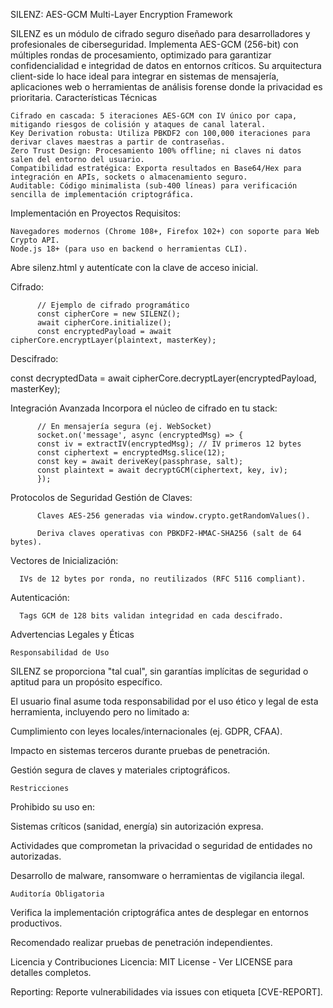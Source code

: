 SILENZ: AES-GCM Multi-Layer Encryption Framework

SILENZ es un módulo de cifrado seguro diseñado para desarrolladores y profesionales de ciberseguridad. Implementa AES-GCM (256-bit) con múltiples rondas de procesamiento, optimizado para garantizar confidencialidad e integridad de datos en entornos críticos. Su arquitectura client-side lo hace ideal para integrar en sistemas de mensajería, aplicaciones web o herramientas de análisis forense donde la privacidad es prioritaria.
Características Técnicas

    Cifrado en cascada: 5 iteraciones AES-GCM con IV único por capa, mitigando riesgos de colisión y ataques de canal lateral.
    Key Derivation robusta: Utiliza PBKDF2 con 100,000 iteraciones para derivar claves maestras a partir de contraseñas.
    Zero Trust Design: Procesamiento 100% offline; ni claves ni datos salen del entorno del usuario.
    Compatibilidad estratégica: Exporta resultados en Base64/Hex para integración en APIs, sockets o almacenamiento seguro.
    Auditable: Código minimalista (sub-400 líneas) para verificación sencilla de implementación criptográfica.

Implementación en Proyectos
Requisitos:

    Navegadores modernos (Chrome 108+, Firefox 102+) con soporte para Web Crypto API.
    Node.js 18+ (para uso en backend o herramientas CLI).

Abre silenz.html y autentícate con la clave de acceso inicial.

Cifrado:

          // Ejemplo de cifrado programático
          const cipherCore = new SILENZ();
          await cipherCore.initialize();
          const encryptedPayload = await cipherCore.encryptLayer(plaintext, masterKey);

Descifrado:

const decryptedData = await cipherCore.decryptLayer(encryptedPayload, masterKey);

Integración Avanzada Incorpora el núcleo de cifrado en tu stack:

          // En mensajería segura (ej. WebSocket)
          socket.on('message', async (encryptedMsg) => {
          const iv = extractIV(encryptedMsg); // IV primeros 12 bytes
          const ciphertext = encryptedMsg.slice(12);
          const key = await deriveKey(passphrase, salt);
          const plaintext = await decryptGCM(ciphertext, key, iv);
          });

Protocolos de Seguridad Gestión de Claves:

          Claves AES-256 generadas via window.crypto.getRandomValues().
          
          Deriva claves operativas con PBKDF2-HMAC-SHA256 (salt de 64 bytes).

Vectores de Inicialización:

      IVs de 12 bytes por ronda, no reutilizados (RFC 5116 compliant).

Autenticación:

      Tags GCM de 128 bits validan integridad en cada descifrado.

Advertencias Legales y Éticas

    Responsabilidad de Uso

SILENZ se proporciona "tal cual", sin garantías implícitas de seguridad o aptitud para un propósito específico.

El usuario final asume toda responsabilidad por el uso ético y legal de esta herramienta, incluyendo pero no limitado a:

Cumplimiento con leyes locales/internacionales (ej. GDPR, CFAA).

Impacto en sistemas terceros durante pruebas de penetración.

Gestión segura de claves y materiales criptográficos.

    Restricciones

Prohibido su uso en:

Sistemas críticos (sanidad, energía) sin autorización expresa.

Actividades que comprometan la privacidad o seguridad de entidades no autorizadas.

Desarrollo de malware, ransomware o herramientas de vigilancia ilegal.

    Auditoría Obligatoria

Verifica la implementación criptográfica antes de desplegar en entornos productivos.

Recomendado realizar pruebas de penetración independientes.

Licencia y Contribuciones Licencia: MIT License - Ver LICENSE para detalles completos.

Reporting: Reporte vulnerabilidades via issues con etiqueta [CVE-REPORT].
